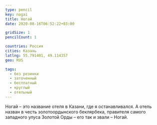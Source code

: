 ```yaml
---
type: pencil
key: nogai
title: Ногай
date: 2020-08-16T06:52:22+03:00

gridSize: 1
pencilCount: 1

countries: Россия
cities: Казань
latlng: 55.791401, 49.114357
geo: RUS

tags:
  - без резинки
  - заточенный
  - бесплатный
  - круглый
  - отельный
---
```


Ногай – это название отеля в Казани, где я останавливался. А отель назван в честь золотоордынского беклярбека, правителя самого западного улуса Золотой Орды – его так и звали – Ногай.
